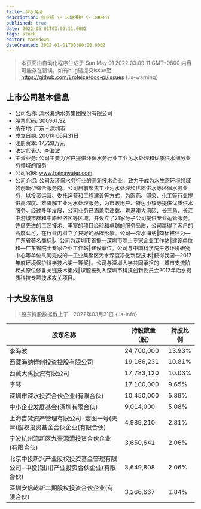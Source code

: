 ```yaml
---
title: 深水海纳
description: 创业板 \- 环境保护 \- 300961
published: true
date: 2022-05-01T03:09:11.000Z
tags: stock
editor: markdown
dateCreated: 2022-01-01T00:00:00.000Z
---
```


> 本页面由自动化程序生成于 Sun May 01 2022 03:09:11 GMT+0800
> 内容可能存在错误，如有bug请提交issue至：https://github.com/Eroleice/doc-pi/issues
{.is-warning}

## 上市公司基本信息
- 公司名称: 深水海纳水务集团股份有限公司
- 股票代码: 300961.SZ
- 所在地: 广东 - 深圳市
- 成立日期: 2001年05月31日
- 注册资本: 17,728万元
- 法定代表人: 李海波
- 主营业务: 公司主要为客户提供环保水务行业工业污水处理和优质供水细分业务领域的服务
- 公司官网: www.hainawater.com
- 公司介绍: 公司系环保水务行业的高新技术企业，致力于成为水生态环境领域的创新型综合服务商。公司目前聚焦工业污水处理和优质供水等环保水务业务，以投资运营、委托运营和工程建设等方式，为医药、印染、化工等行业提供高浓度、难降解工业污水处理服务，为市政用户、特色小镇等提供优质供水服务。经过多年发展，公司业务已涵盖京津冀、粤港澳大湾区、长三角、长江中游城市群和中原经济区等区域，并设立了21家分子公司提供专业运营服务。凭借先进的工艺技术、丰富的项目经验和卓越的服务品质，公司赢得了客户的高度认可，在行业内树立了良好的品牌形象。公司―深水海纳‖商标被评为―广东省著名商标‖。公司为深圳市首批―深圳市院士专家企业工作站‖建设单位和―广东省院士专家企业工作站‖建设单位。公司与中国科学院生态环境研究中心等单位共同完成的―工业集聚区污水深度净化新型技术‖获得我国―2017年度环境保护科学技术奖一等奖‖。公司与深圳大学共同承担的―城市支流阶梯式原位修复关键技术集成‖课题被列入深圳市科技创新委员会2017年治水提质科技专项技术攻关项目。


## 十大股东信息
> 股东持股数据截止于：2022年03月31日
{.is-info}

| 股东名称 | 持股数量（股） | 持股比例 |
| --- | --- | --- |
| 李海波 | 24,700,000 | 13.93% |
| 西藏海纳博创投资控股有限公司 | 19,166,231 | 10.81% |
| 西藏大禹投资有限公司 | 17,783,120 | 10.03% |
| 李琴 | 17,100,000 | 9.65% |
| 深圳市深水投资合伙企业(有限合伙) | 10,450,000 | 5.89% |
| 中小企业发展基金(深圳有限合伙) | 9,014,000 | 5.08% |
| 上海吉梵资产管理有限公司-宏图一号(天津)股权投资基金合伙企业(有限合伙) | 4,989,210 | 2.81% |
| 宁波杭州湾新区九熹源清投资合伙企业(有限合伙) | 3,650,641 | 2.06% |
| 北京中投新兴产业股权投资基金管理有限公司-中投(银川)产业投资合伙企业(有限合伙) | 3,649,808 | 2.06% |
| 深圳安信乾新二期股权投资合伙企业(有限合伙) | 3,266,667 | 1.84% |




